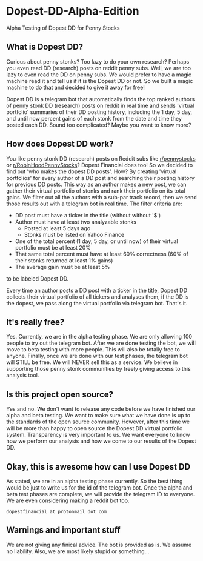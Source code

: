 # Dopest-DD-Alpha-Edition
Alpha Testing of Dopest DD for Penny Stocks
## What is Dopest DD?
Curious about penny stonks? Too lazy to do your own research? Perhaps you even read DD (research) posts on reddit penny subs. Well, we are too lazy to even read the DD on penny subs. We would prefer to have a magic machine read it and tell us if it is the Dopest DD or not. So we built a magic machine to do that and decided to give it away for free! 

Dopest DD is a telegram bot that automatically finds the top ranked authors of penny stonk DD (research) posts on reddit in real time and sends 'virtual portfolio' summaries of their DD posting history, including the 1 day, 5 day, and until now percent gains of each stonk from the date and time they posted each DD. Sound too complicated? Maybe you want to know more? 


## How does Dopest DD work?
You like penny stonk DD (research) posts on Reddit subs like [r/pennystocks](https://www.reddit.com/r/pennystocks/) or [r/RobinHoodPennyStocks](https://www.reddit.com/r/robinHoodPennyStocks/)? Dopest Financial does too! So we decided to find out 'who makes the dopest DD posts'. How? By creating 'virtual portfolios' for every author of a DD post and searching their posting history for previous DD posts. This way as an author makes a new post, we can gather their virtual portfolio of stonks and rank their portfolio on its total gains. We filter out all the authors with a sub-par track record, then we send those results out with a telegram bot in real time. The filter criteria are:
* DD post must have a ticker in the title (without without '$')
* Author must have at least two analyzable stonks
  * Posted at least 5 days ago
  * Stonks must be listed on Yahoo Finance
* One of the total percent (1 day, 5 day, or until now) of their virtual portfolio must be at least 20%
* That same total percent must have at least 60% correctness (60% of their stonks returned at least 1% gains)
* The average gain must be at least 5%

to be labeled Dopest DD.

Every time an author posts a DD post with a ticker in the title, Dopest DD collects their virtual portfolio of all tickers and analyses them, if the DD is the dopest, we pass along the virtual portfolio via telegram bot. That's it.

## It's really free?
Yes. Currently, we are in the alpha testing phase. We are only allowing 100 people to try out the telegram bot. After we are done testing the bot, we will move to beta testing with more people. This will also be totally free to anyone. Finally, once we are done with our test phases, the telegram bot will STILL be free. We will NEVER sell this as a service. We believe in supporting those penny stonk communities by freely giving access to this analysis tool. 

## Is this project open source?
Yes and no. We don't want to release any code before we have finished our alpha and beta testing. We want to make sure what we have done is up to the standards of the open source community. However, after this time we will be more than happy to open source the Dopest DD virtual portfolio system. Transparency is very important to us. We want everyone to know how we perform our analysis and how we come to our results of the Dopest DD. 

## Okay, this is awesome how can I use Dopest DD
As stated, we are in an alpha testing phase currently. So the best thing would be just to write us for the id of the telegram bot. Once the alpha and beta test phases are complete, we will provide the telegram ID to everyone. We are even considering making a reddit bot too. 

`dopestfinancial at protonmail dot com`

## Warnings and important stuff
We are not giving any finical advice. The bot is provided as is. We assume no liability. Also, we are most likely stupid or something…
